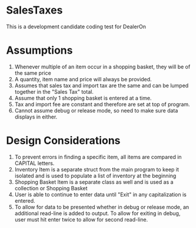 # SalesTaxes
This is a development candidate coding test for DealerOn
 
# Assumptions
1.  Whenever multiple of an item occur in a shopping basket, they will be of the same price
2.  A quantity, item name and price will always be provided.
3.  Assumes that sales tax and import tax are the same and can be lumped together in the "Sales Tax" total.
4.  Assume that only 1 shopping basket is entered at a time.
5.  Tax and import fee are constant and therefore are set at top of program.
6.  Cannot assume debug or release mode, so need to make sure data displays in either.

# Design Considerations
1.  To prevent errors in finding a specific item, all items are compared in CAPITAL letters.  
2.  Inventory Item is a separate struct from the main program to keep it isolated and is used to populate a list of inventory  at the beginning
3.  Shopping Basket Item is a separate class as well and is used as a collection or Shopping Basket
4.  User is able to continue to enter data until "Exit" in any capitalization is entered.
5.  To allow for data to be presented whether in debug or release mode, an additional read-line is added to output. To allow for exiting in debug, user must hit enter twice to allow for second read-line.